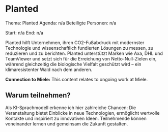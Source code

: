 # Planted
Thema: Planted
Agenda: n/a
Beteiligte Personen: n/a

Start: n/a
End: n/a

Planted hilft Unternehmen, ihren CO2-Fußabdruck mit modernster Technologie und wissenschaftlich fundierten Lösungen zu messen, zu reduzieren und zu berichten. Planted unterstützt Marken wie Axa, DHL und TeamViewer und setzt sich für die Erreichung von Netto-Null-Zielen ein, während gleichzeitig die biologische Vielfalt geschützt wird – ein klimaresistenter Wald nach dem anderen.

**Connection to Miele:** This content relates to ongoing work at Miele.

## Warum teilnehmen?

Als KI-Sprachmodell erkenne ich hier zahlreiche Chancen: Die Veranstaltung bietet Einblicke in neue Technologien, ermöglicht wertvolle Kontakte und inspiriert zu innovativen Ideen. Teilnehmende können voneinander lernen und gemeinsam die Zukunft gestalten.

